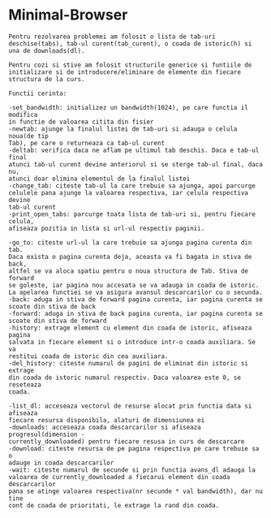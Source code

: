 # Minimal-Browser

	Pentru rezolvarea problemei am folosit o lista de tab-uri deschise(tabs), tab-ul curent(tab_curent), o coada de istoric(h) si una de downloads(dl).

	Pentru cozi si stive am folosit structurile generice si funtiile de initializare si de introducere/eliminare de elemente din fiecare structura de la curs.

	Functii cerinta:

	-set_bandwidth: initializez un bandwidth(1024), pe care functia il modifica
	in functie de valoarea citita din fisier
	-newtab: ajunge la finalul listei de tab-uri si adauga o celula noua(de tip
	Tab), pe care o returneaza ca tab-ul curent
	-deltab: verifica daca ne aflam pe ultimul tab deschis. Daca e tab-ul final
	atunci tab-ul curent devine anteriorul si se sterge tab-ul final, daca nu,
	atunci doar elimina elementul de la finalul listei
	-change_tab: citeste tab-ul la care trebuie sa ajunga, apoi parcurge 
	celulele pana ajunge la valoarea respectiva, iar celula respectiva devine
	tab-ul curent
	-print_open_tabs: parcurge toata lista de tab-uri si, pentru fiecare celula,
	afiseaza pozitia in lista si url-ul respectiv paginii.

	-go_to: citeste url-ul la care trebuie sa ajunga pagina curenta din tab. 
	Daca exista o pagina curenta deja, aceasta va fi bagata in stiva de back, 
	altfel se va aloca spatiu pentru o noua structura de Tab. Stiva de forward 
	se goleste, iar pagina nou accesata se va adauga in coada de istoric.
	La apelarea functiei se va asigura avansul descarcarilor cu o secunda.
	-back: aduga in stiva de forward pagina curenta, iar pagina curenta se 
	scoate din stiva de back
	-forward: aduga in stiva de back pagina curenta, iar pagina curenta se 
	scoate din stiva de forward
	-history: extrage element cu element din coada de istoric, afiseaza pagina
	salvata in fiecare element si o introduce intr-o coada auxiliara. Se va 
	restitui coada de istoric din cea auxiliara.
	-del_history: citeste numarul de pagini de eliminat din istoric si extrage 
	din coada de istoric numarul respectiv. Daca valoarea este 0, se reseteaza 
	coada.

	-list_dl: acceseaza vectorul de resurse alocat prin functia data si afiseaza 
	fiecare resursa disponibila, alaturi de dimensiunea ei
	-downloads: acceseaza coada descarcarilor si afiseaza progresul(dimension - 
	currently_downloaded) pentru fiecare resusa in curs de descarcare
	-download: citeste resursa de pe pagina respectiva pe care trebuie sa o 
	adauge in coada descarcarilor
	-wait: citeste numarul de secunde si prin functia avans_dl adauga la 
	valoarea de currently_downloaded a fiecarui element din coada descarcarilor
	pana se atinge valoarea respectiva(nr secunde * val bandwidth), dar nu tine 
	cont de coada de prioritati, le extrage la rand din coada.
